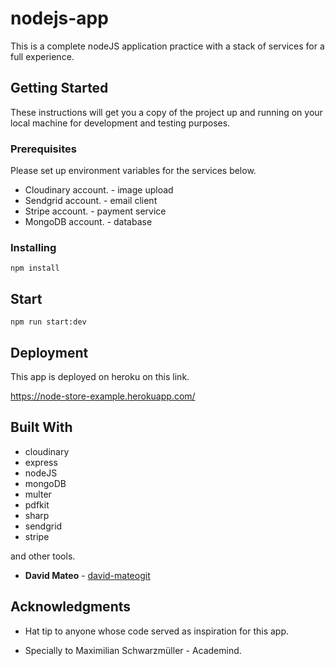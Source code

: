 # nodejs-app

This is a complete nodeJS application practice with a stack of services for a full experience.

## Getting Started

These instructions will get you a copy of the project up and running on your local machine for development and testing purposes.

### Prerequisites

Please set up environment variables for the services below.

- Cloudinary account. - image upload
- Sendgrid account. - email client
- Stripe account. - payment service
- MongoDB account. - database

### Installing

```
npm install
```

## Start

```
npm run start:dev
```

## Deployment

This app is deployed on heroku on this link.

https://node-store-example.herokuapp.com/

## Built With

- cloudinary
- express
- nodeJS
- mongoDB
- multer
- pdfkit
- sharp
- sendgrid
- stripe

and other tools.

- **David Mateo** - [david-mateogit](https://github.com/david-mateogit)

## Acknowledgments

- Hat tip to anyone whose code served as inspiration for this app.

- Specially to Maximilian Schwarzmüller - Academind.
